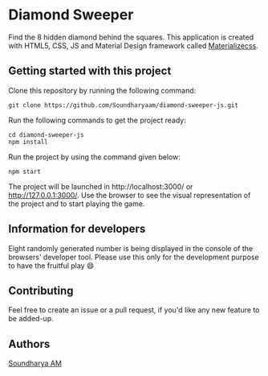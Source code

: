 # Diamond Sweeper


Find the 8 hidden diamond behind the squares. This application is created with HTML5, CSS, JS and Material Design framework called [Materializecss](https://materializecss.com).


## Getting started with this project

Clone this repository by running the following command:

```
git clone https://github.com/Soundharyaam/diamond-sweeper-js.git
```

Run the following commands to get the project ready:

```
cd diamond-sweeper-js
npm install
```

Run the project by using the command given below:

```
npm start
```

The project will be launched in http://localhost:3000/ or http://127.0.0.1:3000/. Use the browser to see the visual representation of the project and to start playing the game.

## Information for developers

Eight randomly generated number is being displayed in the console of the browsers' developer tool. Please use this only for the development purpose to have the fruitful play :smile: 

## Contributing

Feel free to create an issue or a pull request, if you'd like any new feature to be added-up.

## Authors

[Soundharya AM](https://blog.soundharyaam.com/)